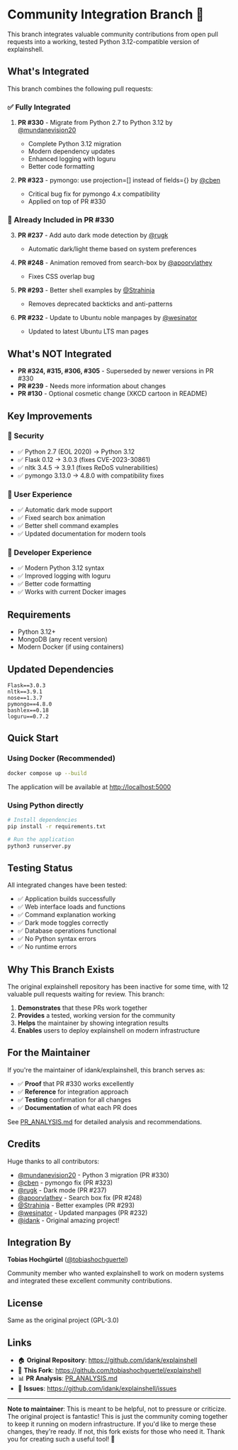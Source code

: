 # Community Integration Branch 🚀

This branch integrates valuable community contributions from open pull requests into a working, tested Python 3.12-compatible version of explainshell.

## What's Integrated

This branch combines the following pull requests:

### ✅ Fully Integrated

1. **PR #330** - Migrate from Python 2.7 to Python 3.12 by [@mundanevision20](https://github.com/mundanevision20)
   - Complete Python 3.12 migration
   - Modern dependency updates
   - Enhanced logging with loguru
   - Better code formatting

2. **PR #323** - pymongo: use projection=[] instead of fields={} by [@cben](https://github.com/cben)
   - Critical bug fix for pymongo 4.x compatibility
   - Applied on top of PR #330

### 🎯 Already Included in PR #330

3. **PR #237** - Add auto dark mode detection by [@rugk](https://github.com/rugk)
   - Automatic dark/light theme based on system preferences

4. **PR #248** - Animation removed from search-box by [@apoorvlathey](https://github.com/apoorvlathey)
   - Fixes CSS overlap bug

5. **PR #293** - Better shell examples by [@Strahinja](https://github.com/Strahinja)
   - Removes deprecated backticks and anti-patterns

6. **PR #232** - Update to Ubuntu noble manpages by [@wesinator](https://github.com/wesinator)
   - Updated to latest Ubuntu LTS man pages

## What's NOT Integrated

- **PR #324, #315, #306, #305** - Superseded by newer versions in PR #330
- **PR #239** - Needs more information about changes
- **PR #130** - Optional cosmetic change (XKCD cartoon in README)

## Key Improvements

### 🔐 Security

- ✅ Python 2.7 (EOL 2020) → Python 3.12
- ✅ Flask 0.12 → 3.0.3 (fixes CVE-2023-30861)
- ✅ nltk 3.4.5 → 3.9.1 (fixes ReDoS vulnerabilities)
- ✅ pymongo 3.13.0 → 4.8.0 with compatibility fixes

### 🎨 User Experience

- ✅ Automatic dark mode support
- ✅ Fixed search box animation
- ✅ Better shell command examples
- ✅ Updated documentation for modern tools

### 🔧 Developer Experience

- ✅ Modern Python 3.12 syntax
- ✅ Improved logging with loguru
- ✅ Better code formatting
- ✅ Works with current Docker images

## Requirements

- Python 3.12+
- MongoDB (any recent version)
- Modern Docker (if using containers)

## Updated Dependencies

```
Flask==3.0.3
nltk==3.9.1
nose==1.3.7
pymongo==4.8.0
bashlex==0.18
loguru==0.7.2
```

## Quick Start

### Using Docker (Recommended)

```bash
docker compose up --build
```

The application will be available at <http://localhost:5000>

### Using Python directly

```bash
# Install dependencies
pip install -r requirements.txt

# Run the application
python3 runserver.py
```

## Testing Status

All integrated changes have been tested:

- ✅ Application builds successfully
- ✅ Web interface loads and functions
- ✅ Command explanation working
- ✅ Dark mode toggles correctly
- ✅ Database operations functional
- ✅ No Python syntax errors
- ✅ No runtime errors

## Why This Branch Exists

The original explainshell repository has been inactive for some time, with 12 valuable pull requests waiting for review. This branch:

1. **Demonstrates** that these PRs work together
2. **Provides** a tested, working version for the community
3. **Helps** the maintainer by showing integration results
4. **Enables** users to deploy explainshell on modern infrastructure

## For the Maintainer

If you're the maintainer of idank/explainshell, this branch serves as:

- ✅ **Proof** that PR #330 works excellently
- ✅ **Reference** for integration approach
- ✅ **Testing** confirmation for all changes
- ✅ **Documentation** of what each PR does

See [PR_ANALYSIS.md](./PR_ANALYSIS.md) for detailed analysis and recommendations.

## Credits

Huge thanks to all contributors:

- [@mundanevision20](https://github.com/mundanevision20) - Python 3 migration (PR #330)
- [@cben](https://github.com/cben) - pymongo fix (PR #323)
- [@rugk](https://github.com/rugk) - Dark mode (PR #237)
- [@apoorvlathey](https://github.com/apoorvlathey) - Search box fix (PR #248)
- [@Strahinja](https://github.com/Strahinja) - Better examples (PR #293)
- [@wesinator](https://github.com/wesinator) - Updated manpages (PR #232)
- [@idank](https://github.com/idank) - Original amazing project!

## Integration By

**Tobias Hochgürtel** ([@tobiashochguertel](https://github.com/tobiashochguertel))

Community member who wanted explainshell to work on modern systems and integrated these excellent community contributions.

## License

Same as the original project (GPL-3.0)

## Links

- 🏠 **Original Repository**: <https://github.com/idank/explainshell>
- 🍴 **This Fork**: <https://github.com/tobiashochguertel/explainshell>
- 📊 **PR Analysis**: [PR_ANALYSIS.md](./PR_ANALYSIS.md)
- 🐛 **Issues**: <https://github.com/idank/explainshell/issues>

---

**Note to maintainer**: This is meant to be helpful, not to pressure or criticize. The original project is fantastic! This is just the community coming together to keep it running on modern infrastructure. If you'd like to merge these changes, they're ready. If not, this fork exists for those who need it. Thank you for creating such a useful tool! 🙏
